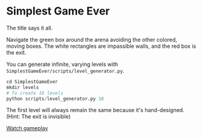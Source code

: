 # Simplest Game Ever

The title says it all.

Navigate the green box around the arena avoiding the other colored, moving boxes. The white rectangles are impassible walls, and the red box is the exit.

You can generate infinite, varying levels with `SimplestGameEver/scripts/level_generator.py`.

```python
cd SimplestGameEver
mkdir levels
# To create 10 levels
python scripts/level_generator.py 10
```
The first level will always remain the same because it's hand-designed. (Hint: The exit is invisible)

[Watch gameplay](https://www.youtube.com/watch?v=3CYdpYUg-cY&feature=youtu.be)
